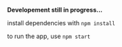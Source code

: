 **Developement still in progress...** 

install dependencies with `npm install`

to run the app, use `npm start`